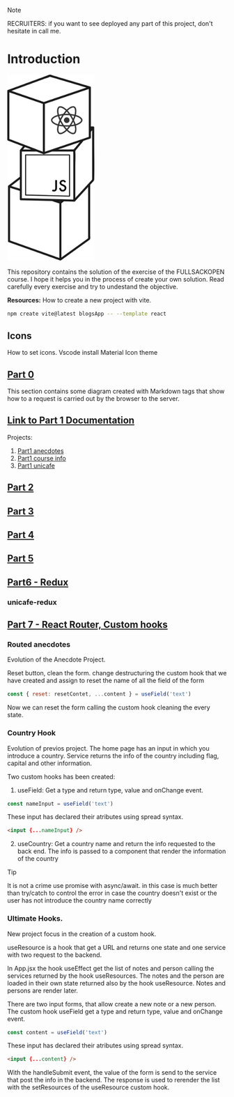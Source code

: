 > [!NOTE]  
> RECRUITERS: if you want to see deployed any part of this project, don't hesitate in call me.

# Introduction
<div style=»padding: 10px; float: left; width: 45%; text-align: justify;»> 
  <img src="./utils/descarga.svg" alt="Logo del proyecto" width="200" />
</div>
<div style=»padding: 10px; float: right; width: 45%; text-align: justify;»>
 <p>
    This repository contains the solution of the exercise of the FULLSACKOPEN course.
    I hope it helps you in the process of create your own solution.
    Read carefully every exercise and try to undestand the objective.
  </p>
</div>

**Resources:**
How to create a new project with vite.

```bash
npm create vite@latest blogsApp -- --template react
```

## Icons

How to set icons.
Vscode install Material Icon theme

## [Part 0](https://fullstackopen.com/es/part0)


This section contains some diagram created with Markdown tags that show how to a request is carried out by the browser to the server.

## [Link to Part 1 Documentation](https://fullstackopen.com/es/part1)
Projects:
1. [Part1 anecdotes](part1/anecdotes/README.md)
2. [Part1 course info](part1/courseinfo/README.md)
3. [Part1 unicafe](part1/unicafe/README.md)

## [Part 2](https://fullstackopen.com/es/part2)

## [Part 3](https://fullstackopen.com/es/part3)

## [Part 4](https://fullstackopen.com/es/part4)

## [Part 5](https://fullstackopen.com/es/part5)

## [Part6 - Redux](https://fullstackopen.com/es/part6)

### unicafe-redux

## [Part 7 - React Router, Custom hooks](https://fullstackopen.com/es/part7)

### Routed anecdotes
Evolution of the Anecdote Project. 

Reset button, clean the form. change destructuring the custom hook that we have created and assign to reset the name of all the field of the form 

```javascript 
const { reset: resetContet, ...content } = useField('text')
```

Now we can reset the form calling the custom hook cleaning the every state.
### Country Hook
Evolution of previos project. 
The home page has an input in which you introduce a country. Service returns the info of the country including flag, capital and other information.

Two custom hooks has been created:
1. useField: Get a type and return type, value and onChange event. 
```javascript
const nameInput = useField('text')
```
These input has declared their atributes using spread syntax. 

```HTML
<input {...nameInput} />
```
2. useCountry: Get a country name and return the info requested to the back end. The info is passed to a component that render the information of the country

> [!TIP]
> It is not a crime use promise with async/await. in this case is much better than try/catch to control the error in case the country doesn't exist or the user has not introduce the country name correctly

### Ultimate Hooks.
New project focus in the creation of a custom hook.

useResource is a hook that get a URL and returns one state and one service with two request to the backend. 

In App.jsx the hook useEffect get the list of notes and person calling the services returned by the hook useResources. The notes and the person are loaded in their own state returned also by the hook useResource. Notes and persons are render later.

There are two input forms, that allow create a new note or a new person. The custom hook useField get a type and return type, value and onChange event. 

```javascript
const content = useField('text')
```
These input has declared their atributes using spread syntax. 

```HTML
<input {...content} />
```
With the handleSubmit event, the value of the form is send to the service that post the info in the backend. The response is used to rerender the list with the setResources of the useResource custom hook.
